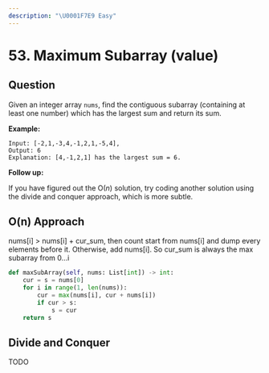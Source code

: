 ```yaml
---
description: "\U0001F7E9 Easy"
---
```


# 53. Maximum Subarray \(value\)

## Question

Given an integer array `nums`, find the contiguous subarray \(containing at least one number\) which has the largest sum and return its sum.

**Example:**

```text
Input: [-2,1,-3,4,-1,2,1,-5,4],
Output: 6
Explanation: [4,-1,2,1] has the largest sum = 6.
```

**Follow up:**

If you have figured out the O\(_n_\) solution, try coding another solution using the divide and conquer approach, which is more subtle.

## O\(n\) Approach

nums\[i\] &gt; nums\[i\] + cur\_sum, then count start from nums\[i\] and dump every elements before it. Otherwise, add nums\[i\]. So cur\_sum is always the max subarray from 0...i 

```python
def maxSubArray(self, nums: List[int]) -> int:
    cur = s = nums[0]
    for i in range(1, len(nums)):
        cur = max(nums[i], cur + nums[i])
        if cur > s: 
            s = cur
    return s
```

## Divide and Conquer 

TODO

